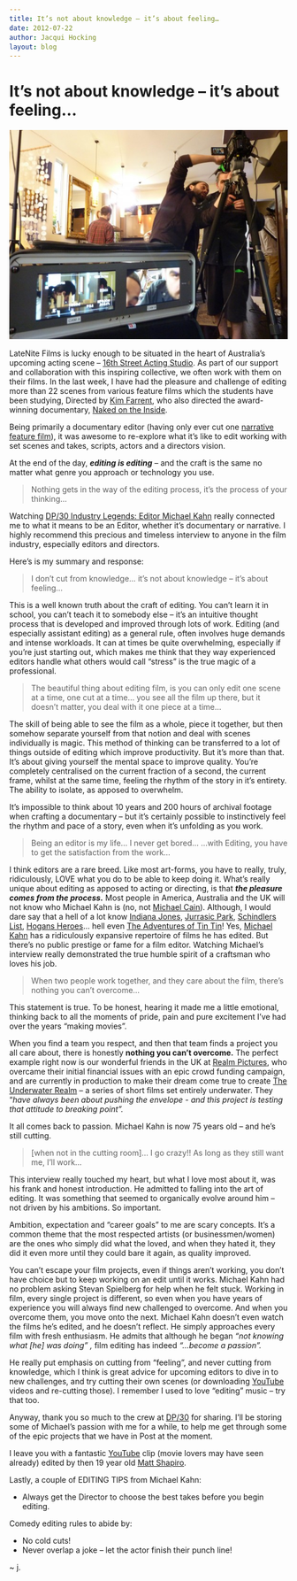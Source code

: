 ```yaml
---
title: It’s not about knowledge – it’s about feeling…
date: 2012-07-22
author: Jacqui Hocking
layout: blog
---
```

# It’s not about knowledge – it’s about feeling…

![](/static/blog/07-457413_2869533197906_1554580900_o-590x442.jpeg "457413_2869533197906_1554580900_o")

LateNite Films is lucky enough to be situated in the heart of Australia’s upcoming acting scene – [16th Street Acting Studio](http://www.16thstreet.com.au/). As part of our support and collaboration with this inspiring collective, we often work with them on their films. In the last week, I have had the pleasure and challenge of editing more than 22 scenes from various feature films which the students have been studying, Directed by [Kim Farrent](http://www.imdb.com/name/nm2040537/), who also directed the award-winning documentary, [Naked on the Inside](http://www.imdb.com/title/tt0893355/).

Being primarily a documentary editor (having only ever cut one [narrative feature film](http://www.imdb.com/title/tt1859495/)), it was awesome to re-explore what it’s like to edit working with set scenes and takes, scripts, actors and a directors vision.

At the end of the day, ***editing is editing*** – and the craft is the same no matter what genre you approach or technology you use.

> Nothing gets in the way of the editing process, it’s the process of your thinking…

Watching [DP/30 Industry Legends: Editor Michael Kahn](http://www.youtube.com/watch?v=xjdOG-w0Zz4&feature=plcp) really connected me to what it means to be an Editor, whether it’s documentary or narrative. I highly recommend this precious and timeless interview to anyone in the film industry, especially editors and directors.

Here’s is my summary and response:

> I don’t cut from knowledge… it’s not about knowledge – it’s about feeling…

This is a well known truth about the craft of editing. You can’t learn it in school, you can’t teach it to somebody else – it’s an intuitive thought process that is developed and improved through lots of work. Editing (and especially assistant editing) as a general rule, often involves huge demands and intense workloads. It can at times be quite overwhelming, especially if you’re just starting out, which makes me think that they way experienced editors handle what others would call “stress” is the true magic of a professional.

> The beautiful thing about editing film, is you can only edit one scene at a time, one cut at a time… you see all the film up there, but it doesn’t matter, you deal with it one piece at a time…

The skill of being able to see the film as a whole, piece it together, but then somehow separate yourself from that notion and deal with scenes individually is magic. This method of thinking can be transferred to a lot of things outside of editing which improve productivity. But it’s more than that. It’s about giving yourself the mental space to improve quality. You’re completely centralised on the current fraction of a second, the current frame, whilst at the same time, feeling the rhythm of the story in it’s entirety. The ability to isolate, as apposed to overwhelm.

It’s impossible to think about 10 years and 200 hours of archival footage when crafting a documentary – but it’s certainly possible to instinctively feel the rhythm and pace of a story, even when it’s unfolding as you work.

> Being an editor is my life… I never get bored…
> …with Editing, you have to get the satisfaction from the work…

I think editors are a rare breed. Like most art-forms, you have to really, truly, ridiculously, LOVE what you do to be able to keep doing it. What’s really unique about editing as apposed to acting or directing, is that ***the pleasure comes from the process.*** Most people in America, Australia and the UK will not know who Michael Kahn is (no, not [Michael Cain](http://www.imdb.com/name/nm0000323/)). Although, I would dare say that a hell of a lot know [Indiana Jones](http://www.imdb.com/title/tt0082971/), [Jurrasic Park](http://www.imdb.com/title/tt0107290/), [Schindlers List](http://www.imdb.com/title/tt0108052/), [Hogans Heroes](http://www.imdb.com/title/tt0058812/)… hell even [The Adventures of Tin Tin](http://www.imdb.com/title/tt0983193/)! Yes, [Michael Kahn](http://www.imdb.com/name/nm0434883/filmotype) has a ridiculously expansive repertoire of films he has edited. But there’s no public prestige or fame for a film editor. Watching Michael’s interview really demonstrated the true humble spirit of a craftsman who loves his job.

> When two people work together, and they care about the film, there’s nothing you can’t overcome…

This statement is true. To be honest, hearing it made me a little emotional, thinking back to all the moments of pride, pain and pure excitement I’ve had over the years “making movies”.

When you find a team you respect, and then that team finds a project you all care about, there is honestly **nothing you can’t overcome.** The perfect example right now is our wonderful friends in the UK at [Realm Pictures](http://www.realm-pictures.com/), who overcame their initial financial issues with an epic crowd funding campaign, and are currently in production to make their dream come true to create [The Underwater Realm](http://www.theunderwaterrealm.com/) – a series of short films set entirely underwater. They “*have always been about pushing the envelope - and this project is testing that attitude to breaking point”.*

It all comes back to passion. Michael Kahn is now 75 years old – and he’s still cutting.

> [when not in the cutting room]… I go crazy!! As long as they still want me, I’ll work…

This interview really touched my heart, but what I love most about it, was his frank and honest introduction. He admitted to falling into the art of editing. It was something that seemed to organically evolve around him – not driven by his ambitions. So important.

Ambition, expectation and “career goals” to me are scary concepts. It’s a common theme that the most respected artists (or businessmen/women) are the ones who simply did what the loved, and when they hated it, they did it even more until they could bare it again, as quality improved.

You can’t escape your film projects, even if things aren’t working, you don’t have choice but to keep working on an edit until it works. Michael Kahn had no problem asking Stevan Spielberg for help when he felt stuck. Working in film, every single project is different, so even when you have years of experience you will always find new challenged to overcome. And when you overcome them, you move onto the next. Michael Kahn doesn’t even watch the films he’s edited, and he doesn’t reflect. He simply approaches every film with fresh enthusiasm. He admits that although he began *“not knowing what [he] was doing” ,* film editing has indeed *“…become a passion”.*

He really put emphasis on cutting from “feeling”, and never cutting from knowledge, which I think is great advice for upcoming editors to dive in to new challenges, and try cutting their own scenes (or downloading [YouTube](http://www.youtube.com) videos and re-cutting those). I remember I used to love “editing” music – try that too.

Anyway, thank you so much to the crew at [DP/30](http://www.youtube.com/user/TheHotButton) for sharing. I’ll be storing some of Michael’s passion with me for a while, to help me get through some of the epic projects that we have in Post at the moment.

I leave you with a fantastic [YouTube](http://www.youtube.com) clip (movie lovers may have seen already) edited by then 19 year old [Matt Shapiro](http://www.youtube.com/user/oyguvaltshappy).

Lastly, a couple of EDITING TIPS from Michael Kahn:

* Always get the Director to choose the best takes before you begin editing.

Comedy editing rules to abide by:

* No cold cuts!
* Never overlap a joke – let the actor finish their punch line!

~ j.